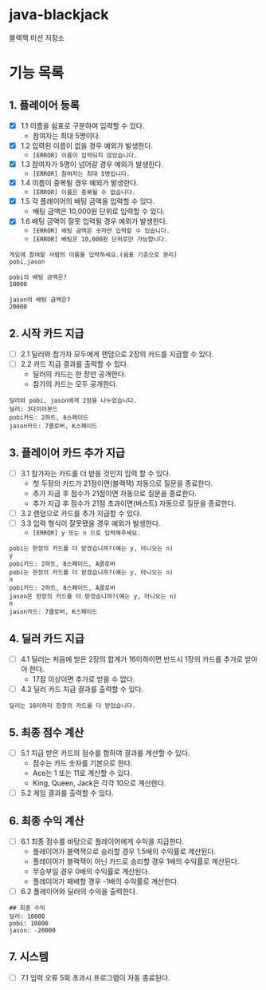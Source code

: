 # java-blackjack

블랙잭 미션 저장소

# 기능 목록

## 1. 플레이어 등록

- [x] 1.1 이름을 쉼표로 구분하여 입력할 수 있다.
    - 참여자는 최대 5명이다.
- [x] 1.2 입력된 이름이 없을 경우 예외가 발생한다.
    - `[ERROR] 이름이 입력되지 않았습니다.`
- [x] 1.3 참여자가 5명이 넘어갈 경우 예외가 발생한다.
    - `[ERROR] 참여자는 최대 5명입니다.`
- [x] 1.4 이름이 중복될 경우 예외가 발생한다.
    - `[ERROR] 이름은 중복될 수 없습니다.`
- [x] 1.5 각 플레이어의 배팅 금액을 입력할 수 있다.
    - 배팅 금액은 10,000원 단위로 입력할 수 있다.
- [x] 1.6 배팅 금액이 잘못 입력될 경우 예외가 발생한다.
    - `[ERROR] 배팅 금액은 숫자만 입력할 수 있습니다.`
    - `[ERROR] 배팅은 10,000원 단위로만 가능합니다.`

```
게임에 참여할 사람의 이름을 입력하세요.(쉼표 기준으로 분리)
pobi,jason

pobi의 배팅 금액은?
10000

jason의 배팅 금액은?
20000
```

## 2. 시작 카드 지급

- [ ] 2.1 딜러와 참가자 모두에게 랜덤으로 2장의 카드를 지급할 수 있다.
- [ ] 2.2 카드 지급 결과를 출력할 수 있다.
    - 딜러의 카드는 한 장만 공개한다.
    - 참가의 카드는 모두 공개한다.

```
딜러와 pobi, jason에게 2장을 나누었습니다.
딜러: 3다이아몬드
pobi카드: 2하트, 8스페이드
jason카드: 7클로버, K스페이드
```

## 3. 플레이어 카드 추가 지급

- [ ] 3.1 참가자는 카드를 더 받을 것인지 입력 할 수 있다.
    - 첫 두장의 카드가 21점이면(블랙잭) 자동으로 질문을 종료한다.
    - 추가 지급 후 점수가 21점이면 자동으로 질문을 종료한다.
    - 추가 지급 후 점수가 21점 초과이면(버스트) 자동으로 질문을 종료한다.
- [ ] 3.2 랜덤으로 카드를 추가 지급할 수 있다.
- [ ] 3.3 입력 형식이 잘못됐을 경우 예외가 발생한다.
    - `[ERROR] y 또는 n 으로 입력해주세요.`

```
pobi는 한장의 카드를 더 받겠습니까?(예는 y, 아니오는 n)
y
pobi카드: 2하트, 8스페이드, A클로버
pobi는 한장의 카드를 더 받겠습니까?(예는 y, 아니오는 n)
n
pobi카드: 2하트, 8스페이드, A클로버
jason은 한장의 카드를 더 받겠습니까?(예는 y, 아니오는 n)
n
jason카드: 7클로버, K스페이드
```

## 4. 딜러 카드 지급

- [ ] 4.1 딜러는 처음에 받은 2장의 합계가 16이하이면 반드시 1장의 카드를 추가로 받아야 한다.
    - 17점 이상이면 추가로 받을 수 없다.
- [ ] 4.2 딜러 카드 지급 결과를 출력할 수 있다.

```
딜러는 16이하라 한장의 카드를 더 받았습니다.
```

## 5. 최종 점수 계산

- [ ] 5.1 지급 받은 카드의 점수를 합하여 결과를 계산할 수 있다.
    - 점수는 카드 숫자를 기본으로 한다.
    - Ace는 1 또는 11로 계산할 수 있다.
    - King, Queen, Jack은 각각 10으로 계산한다.
- [ ] 5.2 게임 결과를 출력할 수 있다.

## 6. 최종 수익 계산

- [ ] 6.1 최종 점수를 바탕으로 플레이어에게 수익을 지급한다.
    - 플레이어가 블랙잭으로 승리할 경우 1.5배의 수익률로 계산된다.
    - 플레이어가 블랙잭이 아닌 카드로 승리할 경우 1배의 수익률로 계산된다.
    - 무승부일 경우 0배의 수익률로 계산된다.
    - 플레이어가 패배할 경우 -1배의 수익률로 계산한다.
- [ ] 6.2 플레이어와 딜러의 수익을 출력한다.

```
## 최종 수익
딜러: 10000
pobi: 10000 
jason: -20000
```

## 7. 시스템

- [ ] 7.1 입력 오류 5회 초과시 프로그램이 자동 종료된다.
